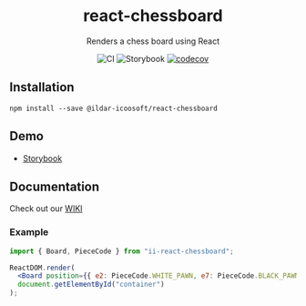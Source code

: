 <h1 align="center">react-chessboard</h1>

<div align="center">

Renders a chess board using React

![CI](https://github.com/ildar-icoosoft/react-chessboard/workflows/CI/badge.svg)
![Storybook](https://github.com/ildar-icoosoft/react-chessboard/workflows/Storybook/badge.svg)
[![codecov][codecov-image]][codecov-url]

[codecov-image]: https://img.shields.io/codecov/c/github/ildar-icoosoft/react-chessboard/develop.svg?style=flat-square
[codecov-url]: https://codecov.io/gh/ildar-icoosoft/react-chessboard/branch/develop

</div>

## Installation

```
npm install --save @ildar-icoosoft/react-chessboard
```

## Demo

- [Storybook](https://ildar-icoosoft.github.io/react-chessboard/)

## Documentation

Check out our [WIKI](https://github.com/ildar-icoosoft/react-chessboard/wiki/API)

### Example

```jsx
import { Board, PieceCode } from "ii-react-chessboard";

ReactDOM.render(
  <Board position={{ e2: PieceCode.WHITE_PAWN, e7: PieceCode.BLACK_PAWN }} />,
  document.getElementById("container")
);
```
